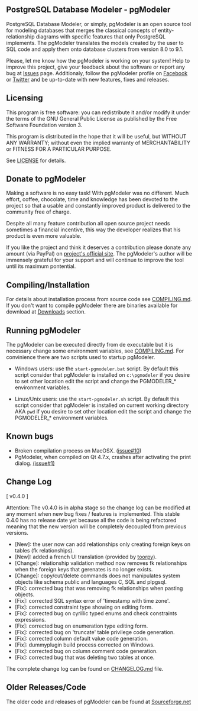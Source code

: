 PostgreSQL Database Modeler - pgModeler
---------------------------------------

PostgreSQL Database Modeler, or simply, pgModeler is an open source tool for modeling databases that merges the classical concepts of entity-relationship diagrams with specific features that only PostgreSQL implements. The pgModeler translates the models created by the user to SQL code and apply them onto database clusters from version 8.0 to 9.1.

Please, let me know how the pgModeler is working on your system! Help to improve this project, give your feedback about the software or report any bug at [Issues](https://github.com/pgmodeler/pgmodeler/issues) page. Additionaly, follow the pgModeler profile on [Facebook](https://www.facebook.com/pgmodeler) or [Twitter](https://twitter.com/pgmodeler) and be up-to-date with new features, fixes and releases.

Licensing
---------

This program is free software: you can redistribute it and/or modify it under the terms of the GNU General Public License as published by the Free Software Foundation version 3.

This program is distributed in the hope that it will be useful, but WITHOUT ANY WARRANTY; without even the implied warranty of MERCHANTABILITY or FITNESS FOR A PARTICULAR PURPOSE.

See [LICENSE](https://github.com/pgmodeler/pgmodeler/blob/master/LICENSE) for details.

Donate to pgModeler
-------------------

Making a software is no easy task! With pgModeler was no different. Much effort, coffee, chocolate, time and knowledge has been devoted to the project so that a usable and constantly improved product is delivered to the community free of charge.

Despite all many feature contribution all open source project needs sometimes a financial incentive, this way the developer realizes that his product is even more valuable.

If you like the project and think it deserves a contribution please donate any amount (via PayPal) on [project's official site](http://pgmodeler.com.br). The pgModeler's author will be immensely grateful for your support and will continue to improve the tool until its maximum pontential.

Compiling/Installation
----------------------

For details about installation process from source code see [COMPILING.md](https://github.com/pgmodeler/pgmodeler/blob/master/COMPILING.md). If you don't want to compile pgModeler there are binaries available for download at [Downloads](https://github.com/pgmodeler/pgmodeler/downloads) section.

Running pgModeler
-----------------

The pgModeler can be executed directly from de executable but it is necessary change some environment variables, see [COMPILING.md](https://github.com/pgmodeler/pgmodeler/blob/master/COMPILING.md). For convinience there are two scripts used to startup pgModeler.

* Windows users: use the ```start-pgmodeler.bat``` script. By default this script consider that pgModeler is installed on ```c:\pgmodeler``` if you desire to set other location edit the script and change the PGMODELER_* environment variables.

* Linux/Unix users: use the ```start-pgmodeler.sh``` script. By default this script consider that pgModeler is installed on current working directory AKA ```pwd``` if you desire to set other location edit the script and change the PGMODELER_* environment variables.

Known bugs
----------

* Broken compilation process on MacOSX. ([issue#10](https://github.com/pgmodeler/pgmodeler/issues/10))
* PgModeler, when compiled on Qt 4.7.x, crashes after activating the print dialog. [(issue#1)](https://github.com/pgmodeler/pgmodeler/issues/1)

Change Log
----------

[ v0.4.0 ]

Attention: The v0.4.0 is in alpha stage so the change log can be modified at any moment when new bug fixes / features is implemented. This stable 0.4.0 has no release date yet because all the code is being refactored meaning that the new version will be completely decoupled from previous versions.

* [New]: the user now can add relationships only creating foreign keys on tables (fk relationships).
* [New]: added a french UI translation (provided by [toorpy](https://github.com/toorpy)).
* [Change]: relationship validation method now removes fk relationships when the foreign keys that gerenates is no longer exists.
* [Change]: copy/cut/delete commands does not manipulates system objects like schema public and languages C, SQL and plpgsql.
* [Fix]: corrected bug that was removing fk relationships when pasting objects.
* [Fix]: corrected SQL syntax error of 'timestamp with time zone'.
* [Fix]: corrected constraint type showing on editing form.
* [Fix]: corrected bug on cyrillic typed enums and check constraints expressions.
* [Fix]: corrected bug on enumeration type editing form.
* [Fix]: corrected bug on 'truncate' table privilege code generation.
* [Fix]: corrected column default value code generation.
* [Fix]: dummyplugin build process corrected on Windows.
* [Fix]: corrected bug on column comment code generation.
* [Fix]: corrected bug that was deleting two tables at once.

The complete change log can be found on [CHANGELOG.md](https://github.com/pgmodeler/pgmodeler/blob/master/CHANGELOG.md) file.

Older Releases/Code
-------------------

The older code and releases of pgModeler can be found at [Sourceforge.net](http://sourceforge.net/projects/pgmodeler)
